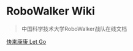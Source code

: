 <!-- _coverpage.md -->

# RoboWalker Wiki 

> 中国科学技术大学RoboWalker战队在线文档


[快来康康 Let Go](./README.md)
